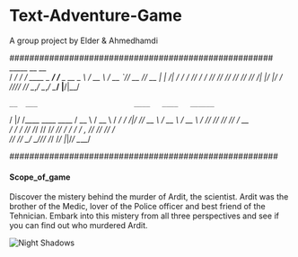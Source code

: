 # Text-Adventure-Game
A group project by Elder & Ahmedhamdi

#####################################################
       _____  __                __               
      / ___/ / /_   ____ _ ____/ /____  _      __
      \__ \ / __ \ / __ `// __  // __ \| | /| / /
     ___/ // / / // /_/ // /_/ // /_/ /| |/ |/ / 
    /____//_/ /_/ \__,_/ \__,_/ \____/ |__/|__/  

    __  ___                        ____   ____   ______
   /  |/  /____   ____   ____     / __ \ / __ \ / ____/
  / /|_/ // __ \ / __ \ / __ \   / /_/ // /_/ // / __  
 / /  / // /_/ // /_/ // / / /  / _, _// ____// /_/ /  
/_/  /_/ \____/ \____//_/ /_/  /_/ |_|/_/     \____/   
                                                       
######################################################

#### Scope_of_game #### 

Discover the mistery behind the murder of Ardit, the scientist. Ardit was the brother of the Medic, lover of the Police officer and best friend of the Tehnician. Embark into this mistery from all three perspectives and see if you can find out who murdered Ardit.


![Night Shadows](https://img.craftpix.net/2021/05/Free-3-Cyberpunk-Characters-Pixel-Art1.jpg)